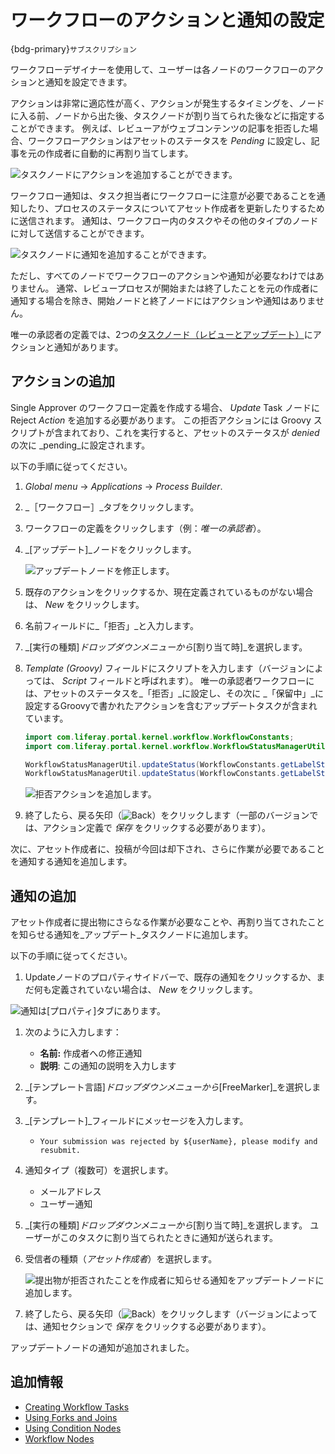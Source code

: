 # ワークフローのアクションと通知の設定

{bdg-primary}`サブスクリプション`

ワークフローデザイナーを使用して、ユーザーは各ノードのワークフローのアクションと通知を設定できます。

アクションは非常に適応性が高く、アクションが発生するタイミングを、ノードに入る前、ノードから出た後、タスクノードが割り当てられた後などに指定することができます。 例えば、レビューアがウェブコンテンツの記事を拒否した場合、ワークフローアクションはアセットのステータスを _Pending_ に設定し、記事を元の作成者に自動的に再割り当てします。

![タスクノードにアクションを追加することができます。](./configuring-workflow-actions-and-notifications/images/01.png)

ワークフロー通知は、タスク担当者にワークフローに注意が必要であることを通知したり、プロセスのステータスについてアセット作成者を更新したりするために送信されます。 通知は、ワークフロー内のタスクやその他のタイプのノードに対して送信することができます。

![タスクノードに通知を追加することができます。](./configuring-workflow-actions-and-notifications/images/02.png)

ただし、すべてのノードでワークフローのアクションや通知が必要なわけではありません。 通常、レビュープロセスが開始または終了したことを元の作成者に通知する場合を除き、開始ノードと終了ノードにはアクションや通知はありません。

唯一の承認者の定義では、2つの[タスクノード（レビューとアップデート）](./creating-workflow-tasks.md)にアクションと通知があります。

## アクションの追加

Single Approver のワークフロー定義を作成する場合、 _Update_ Task ノードに Reject _Action_ を追加する必要があります。 この拒否アクションには Groovy スクリプトが含まれており、これを実行すると、アセットのステータスが _denied_ の次に _pending_に設定されます。

以下の手順に従ってください。

1. _Global menu_ &rarr; _Applications_ &rarr; _Process Builder_.
1. _［ワークフロー］_タブをクリックします。
1. ワークフローの定義をクリックします（例：_唯一の承認者_）。
1. _[アップデート]_ノードをクリックします。

    ![アップデートノードを修正します。](./configuring-workflow-actions-and-notifications/images/04.png)

1. 既存のアクションをクリックするか、現在定義されているものがない場合は、 _New_ をクリックします。
1. 名前フィールドに_「拒否」_と入力します。
1. _[実行の種類]_ドロップダウンメニューから_[割り当て時]_を選択します。
1. _Template (Groovy)_ フィールドにスクリプトを入力します（バージョンによっては、 _Script_ フィールドと呼ばれます）。 唯一の承認者ワークフローには、アセットのステータスを_「拒否」_に設定し、その次に _「保留中」_に設定するGroovyで書かれたアクションを含むアップデートタスクが含まれています。

    ```java
    import com.liferay.portal.kernel.workflow.WorkflowConstants;
    import com.liferay.portal.kernel.workflow.WorkflowStatusManagerUtil;

    WorkflowStatusManagerUtil.updateStatus(WorkflowConstants.getLabelStatus("denied"), workflowContext);
    WorkflowStatusManagerUtil.updateStatus(WorkflowConstants.getLabelStatus("pending"), workflowContext);
    ```

    ![拒否アクションを追加します。](./configuring-workflow-actions-and-notifications/images/05.png)

1. 終了したら、戻る矢印（![Back](../../../../images/icon-angle-left.png)）をクリックします（一部のバージョンでは、アクション定義で _保存_ をクリックする必要があります）。

次に、アセット作成者に、投稿が今回は却下され、さらに作業が必要であることを通知する通知を追加します。

## 通知の追加

アセット作成者に提出物にさらなる作業が必要なことや、再割り当てされたことを知らせる通知を_アップデート_タスクノードに追加します。

以下の手順に従ってください。

1. Updateノードのプロパティサイドバーで、既存の通知をクリックするか、まだ何も定義されていない場合は、 _New_ をクリックします。

 ![通知は[プロパティ]タブにあります。](./configuring-workflow-actions-and-notifications/images/03.png)

1. 次のように入力します：
    * **名前:** 作成者への修正通知
    * **説明**: この通知の説明を入力します

1. _[テンプレート言語]_ドロップダウンメニューから_[FreeMarker]_を選択します。
1. _[テンプレート]_フィールドにメッセージを入力します。
    * `Your submission was rejected by ${userName}, please modify and resubmit.`

1. 通知タイプ（複数可）を選択します。

    * メールアドレス
    * ユーザー通知

1. _[実行の種類]_ドロップダウンメニューから_[割り当て時]_を選択します。 ユーザーがこのタスクに割り当てられたときに通知が送られます。
1. 受信者の種類（_アセット作成者_）を選択します。

     ![提出物が拒否されたことを作成者に知らせる通知をアップデートノードに追加します。](./configuring-workflow-actions-and-notifications/images/06.png)

1. 終了したら、戻る矢印（![Back](../../../../images/icon-angle-left.png)）をクリックします（バージョンによっては、通知セクションで _保存_ をクリックする必要があります）。

アップデートノードの通知が追加されました。

## 追加情報

* [Creating Workflow Tasks](./creating-workflow-tasks.md)
* [Using Forks and Joins](./using-forks-and-joins.md)
* [Using Condition Nodes](./using-condition-nodes.md)
* [Workflow Nodes](./assigning-task-nodes.md)
